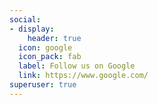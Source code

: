 ```yaml
---
social:
- display:
    header: true
  icon: google
  icon_pack: fab
  label: Follow us on Google
  link: https://www.google.com/
superuser: true
---
```


